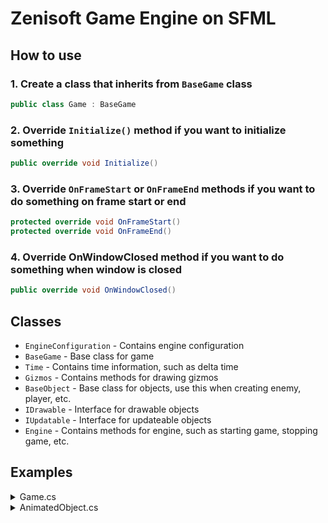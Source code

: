 # Zenisoft Game Engine on SFML

## How to use

### 1. Create a class that inherits from `BaseGame` class
```csharp
public class Game : BaseGame
```

### 2. Override `Initialize()` method if you want to initialize something
```csharp
public override void Initialize()
```

### 3. Override `OnFrameStart` or `OnFrameEnd` methods if you want to do something on frame start or end
```csharp
protected override void OnFrameStart()
protected override void OnFrameEnd()
```

### 4. Override OnWindowClosed method if you want to do something when window is closed
```csharp
public override void OnWindowClosed()
```

## Classes

- `EngineConfiguration` - Contains engine configuration
- `BaseGame` - Base class for game
- `Time` - Contains time information, such as delta time
- `Gizmos` - Contains methods for drawing gizmos
- `BaseObject` - Base class for objects, use this when creating enemy, player, etc.
- `IDrawable` - Interface for drawable objects
- `IUpdatable` - Interface for updateable objects
- `Engine` - Contains methods for engine, such as starting game, stopping game, etc.

## Examples
<details>
<summary>Game.cs</summary>

```csharp
using SFML_Animation_Practice.Engine.Types;
using SFML_Animation_Practice.Game.Objects;
using SFML.Window;

namespace SFML_Animation_Practice.Game;

public class Game : BaseGame
{
	public static Game Instance { get; private set; }
	
	private AnimatedObject animatedObject;
	
	public Game()
	{
		Instance = this;
	}

	public override void Initialize()
	{
		base.Initialize ();
		
		animatedObject = Engine.RegisterActor(new AnimatedObject ()) as AnimatedObject;
	}

	public override void Run()
	{
		base.Run ();
		animatedObject.Animation.Restart();
		Console.WriteLine("Hello World!");
	}

	protected override void OnFrameEnd()
	{
		if (Keyboard.IsKeyPressed(Keyboard.Key.E))
		{
			animatedObject.Animation.Restart ();
			animatedObject.Animation.Loop = false;
		}

		if (Keyboard.IsKeyPressed(Keyboard.Key.R))
		{
			animatedObject.Animation.Restart();
			animatedObject.Animation.Loop = true;
		}
	}
}
```

</details>

<details>
<summary>AnimatedObject.cs</summary>

```csharp
using SFML_Animation_Practice.Engine.Config;
using SFML_Animation_Practice.Engine.Interfaces;
using SFML_Animation_Practice.Engine.Types;
using SFML_Animation_Practice.Game.Animations;
using SFML_Animation_Practice.Game.Extensions;
using SFML.Graphics;
using SFML.System;

namespace SFML_Animation_Practice.Game.Objects;

public class AnimatedObject : BaseObject, IDrawable
{
	public int ZIndex { get; set; } = 1;
	public RectangleShape Shape { get; set; }
	public Animation Animation { get; set; }
	
	public AnimatedObject()
	{
		Shape = new RectangleShape(new Vector2f(100, 100));
		Shape.Position = new SFML.System.Vector2f(EngineConfiguration.WindowWidth / 2, EngineConfiguration.WindowHeight / 2);
		Shape.Origin = new SFML.System.Vector2f(Shape.Size.X / 2, Shape.Size.Y / 2);
		Shape.Scale = new SFML.System.Vector2f(1, 1);

		Animation = new(Shape);
		Animation.Loop = false;
		Animation.ResetOnStart = true;
		Animation.OnAnimationEnd += () =>
		{
			// do something
		};

		string[] files = Directory.GetFiles(Path.Combine(Directory.GetCurrentDirectory (), "AnimationImages"));
		files = files.Where(x => x.EndsWith(".png") || x.EndsWith(".jpg") || x.EndsWith(".jpeg")).ToArray();

		for (var i = 0; i < files.Length; i++)
		{
			Texture texture = new Texture(files[i]);
			texture = texture.RemoveColor(new Color(0, 255, 255));

			AnimationKeyFrame keyFrame = AnimationKeyFrameBuilder
				.CreateKeyFrame(i * 0.05f)
				.SetTexture(texture)
				.SetScaleOffset(new Vector2f(0.5f, 0.5f));

			Animation.AddKeyFrame(keyFrame);
		}
		
		AnimationKeyFrame keyFrame2 = AnimationKeyFrameBuilder
			.CreateKeyFrame(0.0f)
			.SetListener(() =>
			{
				// you can put some code here
			});
		
		Animation.AddKeyFrame(keyFrame2);
		
		Game.Instance.RegisterUpdatable(Animation);
	}
	
	public void Draw(RenderTarget target)
	{
		target.Draw(Shape);
	}
}
```

</details>